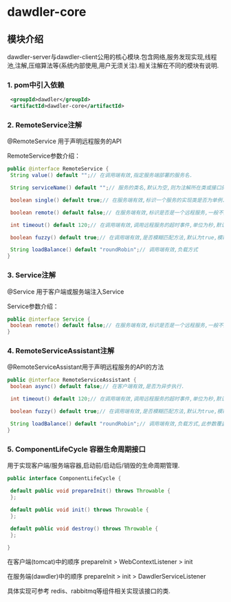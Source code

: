 # dawdler-core

## 模块介绍

dawdler-server与dawdler-client公用的核心模块.包含网络,服务发现实现,线程池,注解,压缩算法等(系统内部使用,用户无须关注).相关注解在不同的模块有说明.

### 1. pom中引入依赖

```xml
 <groupId>dawdler</groupId>
 <artifactId>dawdler-core</artifactId>
```

### 2. RemoteService注解

@RemoteService 用于声明远程服务的API

RemoteService参数介绍：

```java
public @interface RemoteService {
 String value() default "";// 在调用端有效,指定服务端部署的服务名.

 String serviceName() default "";// 服务的类名,默认为空,则为注解所在类或接口的全称(类优先).

 boolean single() default true;// 在服务端有效,标识一个服务的实现类是否为单例.默认为单例.

 boolean remote() default false;// 在服务端有效,标识是否是一个远程服务,一般不建议在服务端再次调用另一个服务,默认为否,调用本服务中的服务（适用事务传播）.

 int timeout() default 120;// 在调用端有效,调用远程服务的超时事件,单位为秒,默认120秒.

 boolean fuzzy() default true;// 在调用端有效,是否模糊匹配方法,默认为true,模糊匹配根据方法名与参数个数进行匹配,非模糊匹配会根据方法名与参数类型进行精确匹配.模糊匹配效率高,如果一个服务实现类中存在相同方法相同参数个数时需要设置此参数为true.

 String loadBalance() default "roundRobin";// 调用端有效,负载方式
}
```

### 3. Service注解

@Service 用于客户端或服务端注入Service

Service参数介绍：

```java
public @interface Service {
 boolean remote() default false;// 在服务端有效,标识是否是一个远程服务,一般不建议在服务端再次调用另一个服务,默认为否,调用本服务中的服务（适用事务传播）.
}
```

### 4. RemoteServiceAssistant注解

@RemoteServiceAssistant用于声明远程服务的API的方法

```java
public @interface RemoteServiceAssistant {
 boolean async() default false;// 在客户端有效,是否为异步执行.

 int timeout() default 120;// 在调用端有效,调用远程服务的超时事件,单位为秒,默认120秒,此参数覆盖@RemoteService中的timeout().

 boolean fuzzy() default true;// 在调用端有效,是否模糊匹配方法,默认为true,模糊匹配根据方法名与参数个数进行匹配,非模糊匹配会根据方法名与参数类型进行精确匹配.模糊匹配效率高,如果一个服务实现类中存在相同方法相同参数个数时需要设置此参数为true,此参数覆盖@RemoteService中的fuzzy().

 String loadBalance() default "roundRobin";// 调用端有效,负载方式,此参数覆盖@RemoteService中的loadBalance().
}
```

### 5. ComponentLifeCycle 容器生命周期接口

用于实现客户端/服务端容器,启动前/启动后/销毁的生命周期管理.

```java
public interface ComponentLifeCycle {

 default public void prepareInit() throws Throwable {
 };
 
 default public void init() throws Throwable {
 };

 default public void destroy() throws Throwable {
 };

}
```

在客户端(tomcat)中的顺序 prepareInit > WebContextListener > init

在服务端(dawdler)中的顺序 prepareInit > init > DawdlerServiceListener

具体实现可参考 redis、rabbitmq等组件相关实现该接口的类.
